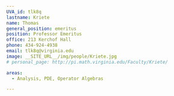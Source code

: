 ```yaml
---
UVA_id: tlk8q
lastname: Kriete
name: Thomas
general_position: emeritus
position: Professor Emeritus
office: 213 Kerchof Hall
phone: 434-924-4938
email: tlk8q@virginia.edu
image: __SITE_URL__/img/people/Kriete.jpg
# personal_page: http://pi.math.virginia.edu/Faculty/Kriete/

areas:
  - Analysis, PDE, Operator Algebras

---
```

